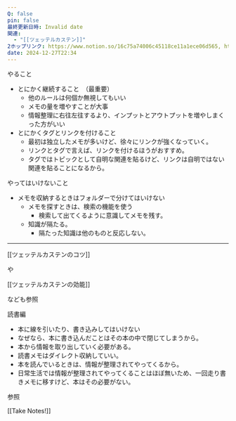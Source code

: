 ```yaml
---
Q: false
pin: false
最終更新日時: Invalid date
関連:
  - "[[ツェッテルカステン]]"
2ホップリンク: https://www.notion.so/16c75a74006c45118ce11a1ece06d565, https://www.notion.so/1757c65d4571409d9e521b6cbac7c2a9, https://www.notion.so/37dc6fa32cfe48cdb6ee6c64ce354faa, https://www.notion.so/867aff5c2797492caa1121f3897725b3, https://www.notion.so/b86c546584f542cc9eb8942de211474e, https://www.notion.so/de1a387e8d794b6f838965678c58c1f7, https://www.notion.so/f70ff87543654b5d8055e58910345f23, https://www.notion.so/fd84e2adb42e4117a5d6424a9fbbcc54
date: 2024-12-27T22:34
---
```

  

やること

- とにかく継続すること　（最重要）
    - 他のルールは何個か無視してもいい
    - メモの量を増やすことが大事
    - 情報整理に右往左往するより、インプットとアウトプットを増やしまくった方がいい
- とにかくタグとリンクを付けること
    - 最初は独立したメモが多いけど、徐々にリンクが強くなっていく。
    - リンクとタグで言えば、リンクを付けるほうがおすすめ。
    - タグではトピックとして自明な関連を貼るけど、リンクは自明ではない関連を貼ることになるから。

  

やってはいけないこと

- メモを収納するときはフォルダーで分けてはいけない
    - メモを探すときは、検索の機能を使う
        - 検索して出てくるように意識してメモを残す。
    - 知識が隔たる。
        - 隔たった知識は他のものと反応しない。

  

---

  

[[ツェッテルカステンのコツ]]

や

[[ツェッテルカステンの効能]]

なども参照

  

読書編

- 本に線を引いたり、書き込みしてはいけない
- なぜなら、本に書き込んだことはその本の中で閉じてしまうから。
- 本から情報を取り出していく必要がある。
- 読書メモはダイレクト収納していい。
- 本を読んでいるときは、情報が整理されてやってくるから。
- 日常生活では情報が整理されてやってくることはほぼ無いため、一回走り書きメモに移すけど、本はその必要がない。

  

参照

[[Take Notes!]]
